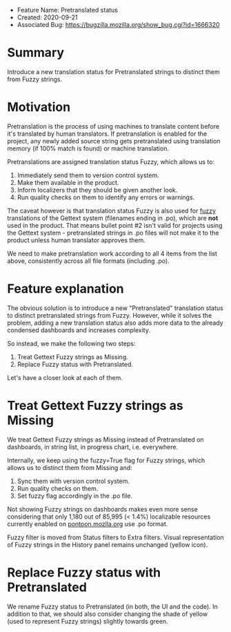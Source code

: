 - Feature Name: Pretranslated status
- Created: 2020-09-21
- Associated Bug: https://bugzilla.mozilla.org/show_bug.cgi?id=1666320

# Summary

Introduce a new translation status for Pretranslated strings to distinct them from Fuzzy strings.

# Motivation

Pretranslation is the process of using machines to translate content before it's translated by human translators. If pretranslation is enabled for the project, any newly added source string gets pretranslated using translation memory (if 100% match is found) or machine translation.

Pretranslations are assigned translation status Fuzzy, which allows us to:
1. Immediately send them to version control system.
2. Make them available in the product.
3. Inform localizers that they should be given another look.
4. Run quality checks on them to identify any errors or warnings.

The caveat however is that translation status Fuzzy is also used for [fuzzy](https://www.gnu.org/software/gettext/manual/html_node/Fuzzy-Entries.html) translations of the Gettext system (filenames ending in .po), which are **not** used in the product. That means bullet point #2 isn't valid for projects using the Gettext system - pretranslated strings in .po files will not make it to the product unless human translator approves them.

We need to make pretranslation work according to all 4 items from the list above, consistently across all file formats (including .po).

# Feature explanation

The obvious solution is to introduce a new "Pretranslated" translation status to distinct pretranslated strings from Fuzzy. However, while it solves the problem, adding a new translation status also adds more data to the already condensed dashboards and increases complexity.

So instead, we make the following two steps:
1. Treat Gettext Fuzzy strings as Missing.
2. Replace Fuzzy status with Pretranslated.

Let's have a closer look at each of them.

# Treat Gettext Fuzzy strings as Missing

We treat Gettext Fuzzy strings as Missing instead of Pretranslated on dashboards, in string list, in progress chart, i.e. everywhere.

Internally, we keep using the fuzzy=True flag for Fuzzy strings, which allows us to distinct them from Missing and:
1. Sync them with version control system.
2. Run quality checks on them.
3. Set fuzzy flag accordingly in the .po file.

Not showing Fuzzy strings on dashboards makes even more sense considering that only 1,180 out of 85,995 (< 1.4%) localizable resources currently enabled on [pontoon.mozlla.org](https://pontoon.mozilla.org/) use .po format.

Fuzzy filter is moved from Status filters to Extra filters. Visual representation of Fuzzy strings in the History panel remains unchanged (yellow icon).

# Replace Fuzzy status with Pretranslated

We rename Fuzzy status to Pretranslated (in both, the UI and the code). In addition to that, we should also consider changing the shade of yellow (used to represent Fuzzy strings) slightly towards green.
